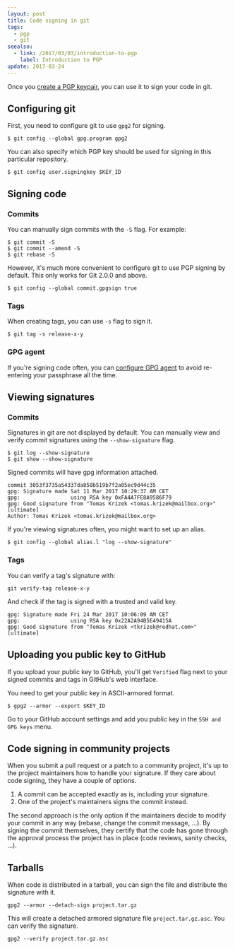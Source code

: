 ```yaml
---
layout: post
title: Code signing in git
tags:
  - pgp
  - git
seealso:
  - link: /2017/03/03/introduction-to-pgp
    label: Introduction to PGP
update: 2017-03-24
---
```


Once you [create a PGP keypair](/2017/03/04/getting-started-with-gpg2/), you can use it to sign your code in git.

## Configuring git 

First, you need to configure git to use `gpg2` for signing.

```console
$ git config --global gpg.program gpg2
```

You can also specify which PGP key should be used for signing in this particular repository.

```console
$ git config user.signingkey $KEY_ID
```

## Signing code

### Commits

You can manually sign commits with the `-S` flag. For example:

```console
$ git commit -S
$ git commit --amend -S
$ git rebase -S
```

However, it's much more convenient to configure git to use PGP signing by default. This only works for Git 2.0.0 and above.

```console
$ git config --global commit.gpgsign true
```

### Tags

When creating tags, you can use `-s` flag to sign it.

```console
$ git tag -s release-x-y
```

### GPG agent

If you're signing code often, you can [configure GPG agent](/2017/03/04/getting-started-with-gpg2/#gpg-agent) to avoid re-entering your passphrase all the time.

## Viewing signatures

### Commits

Signatures in git are not displayed by default. You can manually view and verify commit signatures using the `--show-signature` flag.

```console
$ git log --show-signature
$ git show --show-signature
```

Signed commits will have gpg information attached.

```text
commit 3053f3735a54337da858b519b7f2a05ec9d44c35
gpg: Signature made Sat 11 Mar 2017 10:29:37 AM CET
gpg:                using RSA key 0xFA4A7FE8A9586F79
gpg: Good signature from "Tomas Krizek <tomas.krizek@mailbox.org>" [ultimate]
Author: Tomas Krizek <tomas.krizek@mailbox.org>
```

If you're viewing signatures often, you might want to set up an alias.

```console
$ git config --global alias.l "log --show-signature"
```

### Tags

You can verify a tag's signature with:

```console
git verify-tag release-x-y
```

And check if the tag is signed with a trusted and valid key.

```text
gpg: Signature made Fri 24 Mar 2017 10:06:09 AM CET
gpg:                using RSA key 0x22A2A94B5E49415A
gpg: Good signature from "Tomas Krizek <tkrizek@redhat.com>" [ultimate]
```

## Uploading you public key to GitHub

If you upload your public key to GitHub, you'll get `Verified` flag next to your signed commits and tags in GitHub's web interface.

You need to get your public key in ASCII-armored format.

```console
$ gpg2 --armor --export $KEY_ID
```

Go to your GitHub account settings and add you public key in the `SSH and GPG keys`  menu.

## Code signing in community projects

When you submit a pull request or a patch to a community project, it's up to the project maintainers how to handle your signature. If they care about code signing, they have a couple of options.

1. A commit can be accepted exactly as is, including your signature.
2. One of the project's maintainers signs the commit instead.

The second approach is the only option if the maintainers decide to modify your commit in any way (rebase, change the commit message, ...). By signing the commit themselves, they certify that the code has gone through the approval process the project has in place (code reviews, sanity checks, ...).

## Tarballs

When code is distributed in a tarball, you can sign the file and distribute the signature with it.

```console
gpg2 --armor --detach-sign project.tar.gz
```

This will create a detached armored signature file `project.tar.gz.asc`. You can verify the signature.

```console
gpg2 --verify project.tar.gz.asc
```

